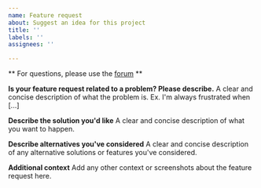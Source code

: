 ```yaml
---
name: Feature request
about: Suggest an idea for this project
title: ''
labels: ''
assignees: ''

---
```


** For questions, please use the [forum](https://forum.babylonjs.com/) **

**Is your feature request related to a problem? Please describe.**
A clear and concise description of what the problem is. Ex. I'm always frustrated when [...]

**Describe the solution you'd like**
A clear and concise description of what you want to happen.

**Describe alternatives you've considered**
A clear and concise description of any alternative solutions or features you've considered.

**Additional context**
Add any other context or screenshots about the feature request here.
